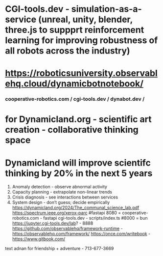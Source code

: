 # CGI-tools.dev - simulation-as-a-service (unreal, unity, blender, three.js to suppprt reinforcement learning for improving robustness of all robots across the industry)
# https://roboticsuniversity.observablehq.cloud/dynamicbotnotebook/
### cooperative-robotics.com / cgi-tools.dev / dynabot.dev /
# for Dynamicland.org - scientific art creation - collaborative thinking space
# Dynamicland will improve scientifc thinking by 20% in the next 5 years
1. Anomaly detection - observe abnormal activity
2. Capacity planning - extrapolate non-linear trends
3. Crisis diagnosis - see interactions between services
4. System design - don’t guess; decide empirically
https://dynamicland.org/2024/The_communal_science_lab.pdf
https://spectrum.ieee.org/xerox-parc
#fastapi
8080 = cooperative-robotics.com - fastapi
cgi-tools.dev - scripts/index.ts #8000 = bun
https://jupyter.cgi-tools.dev/lab? - 8888
https://github.com/observablehq/framework-runtime - https://observablehq.com/framework/
https://once.com/writebook - https://www.gitbook.com/

text adnan for friendship + adventure - 713-677-3669